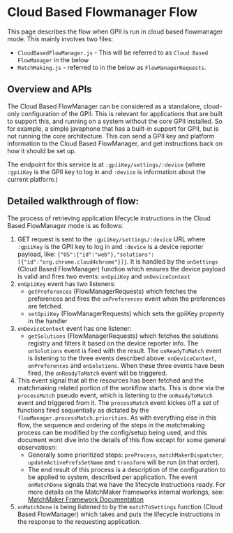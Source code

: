 # Cloud Based Flowmanager Flow

This page describes the flow when GPII is run in cloud based flowmanager mode. This mainly involves two files:

* `CloudBasedFlowManager.js` - This will be referred to as `Cloud Based FlowManager` in the below
* `MatchMaking.js` - referred to in the below as `FlowManagerRequests`.

## Overview and APIs

The Cloud Based FlowManager can be considered as a standalone, cloud-only configuration of the GPII. This is relevant
for applications that are built to support this, and running on a system without the core GPII installed. So for
example, a simple javaphone that has a built-in support for GPII, but is not running the core architecture. This can
send a GPII key and platform information to the Cloud Based FlowManager, and get instructions back on how it should be
set up.

The endpoint for this service is at `:gpiiKey/settings/:device` (where `:gpiiKey` is the GPII key to log in and
`:device` is information about the current platform.)

## Detailed walkthrough of flow:

The process of retrieving application lifecycle instructions in the Cloud Based FlowManager mode is as follows:

1. GET request is sent to the `:gpiiKey/settings/:device` URL where `:gpiiKey` is the GPII key to log in and `:device`
   is a device reporter payload, like: `{"OS":{"id":"web"},"solutions":[{"id":"org.chrome.cloud4chrome"}]}`. It is
   handled by the `onSettings` (Cloud Based FlowManager) function which ensures the device payload is valid and fires
   two events: `onGpiiKey` and `onDeviceContext`
2. `onGpiiKey` event has two listeners:
   * `getPreferences` (FlowManagerRequests) which fetches the preferences and fires the `onPreferences` event when the
    preferences are fetched.
   * `setGpiiKey` (FlowManagerRequests) which sets the gpiiKey property in the handler
3. `onDeviceContext` event has one listener:
   * `getSolutions` (FlowManagerRequests) which fetches the solutions registry and filters it based on the device
     reporter info.  The `onSolutions` event is fired with the result. The `onReadyToMatch` event is listening to the
     three events described above: `onDeviceContext`, `onPreferences` and `onSolutions`. When these three events have
     been fired, the `onReadyToMatch` event will be triggered.
4. This event signal that all the resources has been fetched and the matchmaking related portion of the workflow starts.
   This is done via the `processMatch` pseudo event, which is listening to the `onReadyToMatch` event and triggered from
   it. The `processMatch` event kickes off a set of functions fired sequentially as dictated by the
   `flowManager.processMatch.priorities`. As with everything else in this flow, the sequence and ordering of the steps
   in the matchmaking process can be modified by the config/setup being used, and this document wont dive into the
   details of this flow except for some general observatiosn:
   * Generally some prioritized steps: `preProcess`, `matchMakerDispatcher`, `updateActivePrefsSetName` and `transform`
   will be run (in that order).
   * The end result of this process is a description of the configuration to be applied to system, described per
    application. The event `onMatchDone` signals that we have the lifecycle instructions ready. For more details on the
    MatchMaker frameworks internal workings, see: [MatchMaker Framework Documentation](MatchMakerFramework.md)
5. `onMatchDone` is being listened to by the `matchToSettings` function (Cloud Based FlowManager) which takes and puts
   the lifecycle instructions in the response to the requesting application.
